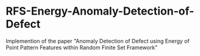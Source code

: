 # RFS-Energy-Anomaly-Detection-of-Defect
Implemention of the paper "Anomaly Detection of Defect using Energy of Point Pattern Features within Random Finite Set Framework"
